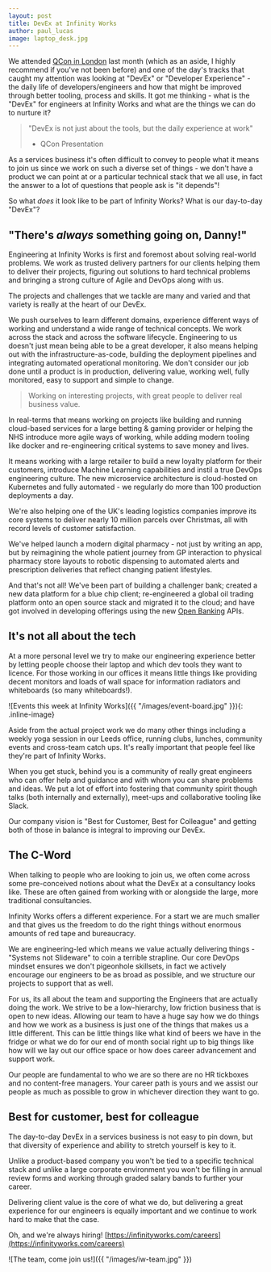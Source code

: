 ```yaml
---
layout: post
title: DevEx at Infinity Works
author: paul_lucas
image: laptop_desk.jpg
---
```


We attended [QCon in London](https://qconlondon.com) last month (which as an aside, I highly recommend if you've not been before) and one of the day's tracks that caught my attention was looking at "DevEx" or "Developer Experience" - the daily life of developers/engineers and how that might be improved through better tooling, process and skills.  It got me thinking - what is the "DevEx" for engineers at Infinity Works and what are the things we can do to nurture it?

> "DevEx is not just about the tools, but the daily experience at work"
> - QCon Presentation

As a services business it's often difficult to convey to people what it means to join us since we work on such a diverse set of things - we don't have a product we can point at or a particular technical stack that we all use, in fact the answer to a lot of questions that people ask is "it depends"!

So what _does_ it look like to be part of Infinity Works?  What is our day-to-day "DevEx"?

## "There's _always_ something going on, Danny!"

Engineering at Infinity Works is first and foremost about solving real-world problems.  We work as trusted delivery partners for our clients helping them to deliver their projects, figuring out solutions to hard technical problems and bringing a strong culture of Agile and DevOps along with us.

The projects and challenges that we tackle are many and varied and that variety is really at the heart of our DevEx.

We push ourselves to learn different domains, experience different ways of working and understand a wide range of technical concepts.  We work across the stack and across the software lifecycle.  Engineering to us doesn't just mean being able to be a great developer, it also means helping out with the infrastructure-as-code, building the deployment pipelines and integrating automated operational monitoring.    We don't consider our job done until a product is in production, delivering value, working well, fully monitored, easy to support and simple to change.

> Working on interesting projects, with great people to deliver real business value.

In real-terms that means working on projects like building and running cloud-based services for a large betting &amp; gaming provider or helping the NHS introduce more agile ways of working, while adding modern tooling like docker and re-engineering critical systems to save money and lives.

It means working with a large retailer to build a new loyalty platform for their customers, introduce Machine Learning capabilities and instil a true DevOps engineering culture.  The new microservice architecture is cloud-hosted on Kubernetes and fully automated - we regularly do more than 100 production deployments a day.

We're also helping one of the UK's leading logistics companies improve its core systems to deliver nearly 10 million parcels over Christmas, all with record levels of customer satisfaction.

We've helped launch a modern digital pharmacy - not just by writing an app, but by reimagining the whole patient journey from GP interaction to physical pharmacy store layouts to robotic dispensing to automated alerts and prescription deliveries that reflect changing patient lifestyles.

And that's not all!  We've been part of building a challenger bank; created a new data platform for a blue chip client; re-engineered a global oil trading platform onto an open source stack and migrated it to the cloud; and have got involved in developing offerings using the new [Open Banking](https://www.openbanking.org.uk) APIs.

## It's not all about the tech

At a more personal level we try to make our engineering experience better by letting people choose their laptop and which dev tools they want to licence.  For those working in our offices it means little things like providing decent monitors and loads of wall space for information radiators and whiteboards (so many whiteboards!).

![Events this week at Infinity Works]({{ "/images/event-board.jpg" }}){: .inline-image}

Aside from the actual project work we do many other things including a weekly yoga session in our Leeds office, running clubs, lunches, community events and cross-team catch ups.  It's really important that people feel like they're part of Infinity Works.

When you get stuck, behind you is a community of really great engineers who can offer help and guidance and with whom you can share problems and ideas.  We put a lot of effort into fostering that community spirit though talks (both internally and externally), meet-ups and collaborative tooling like Slack.  

Our company vision is "Best for Customer, Best for Colleague" and getting both of those in balance is integral to improving our DevEx.

## The C-Word

When talking to people who are looking to join us, we often come across some pre-conceived notions about what the DevEx at a consultancy looks like.  These are often gained from working with or alongside the large, more traditional consultancies.

Infinity Works offers a different experience.  For a start we are much smaller and that gives us the freedom to do the right things without enormous amounts of red tape and bureaucracy.

We are engineering-led which means we value actually delivering things - "Systems not Slideware" to coin a terrible strapline.  Our core DevOps mindset ensures we don't pigeonhole skillsets, in fact we actively encourage our engineers to be as broad as possible, and we structure our projects to support that as well.

For us, its all about the team and supporting the Engineers that are actually doing the work.  We strive to be a low-hierarchy, low friction business that is open to new ideas.  Allowing our team to have a huge say how we do things and how we work as a business is just one of the things that makes us a little different.  This can be little things like what kind of beers we have in the fridge or what we do for our end of month social right up to big things like how will we lay out our office space or how does career advancement and support work.   

Our people are fundamental to who we are so there are no HR tickboxes and no content-free managers.  Your career path is yours and we assist our people as much as possible to grow in whichever direction they want to go.

## Best for customer, best for colleague

The day-to-day DevEx in a services business is not easy to pin down, but that diversity of experience and ability to stretch yourself is key to it.

Unlike a product-based company you won't be tied to a specific technical stack and unlike a large corporate environment you won't be filling in annual review forms and working through graded salary bands to further your career.

Delivering client value is the core of what we do, but delivering a great experience for our engineers is equally important and we continue to work hard to make that the case.

Oh, and we're always hiring! [https://infinityworks.com/careers](https://infinityworks.com/careers)

![The team, come join us!]({{ "/images/iw-team.jpg" }})
